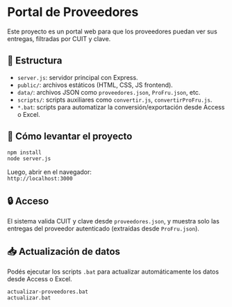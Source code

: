 # Portal de Proveedores

Este proyecto es un portal web para que los proveedores puedan ver sus entregas, filtradas por CUIT y clave.

## 📂 Estructura

- `server.js`: servidor principal con Express.
- `public/`: archivos estáticos (HTML, CSS, JS frontend).
- `data/`: archivos JSON como `proveedores.json`, `ProFru.json`, etc.
- `scripts/`: scripts auxiliares como `convertir.js`, `convertirProFru.js`.
- `*.bat`: scripts para automatizar la conversión/exportación desde Access o Excel.

## 🚀 Cómo levantar el proyecto

```bash
npm install
node server.js
```

Luego, abrir en el navegador:  
`http://localhost:3000`

## 🔒 Acceso

El sistema valida CUIT y clave desde `proveedores.json`, y muestra solo las entregas del proveedor autenticado (extraídas desde `ProFru.json`).

## 📥 Actualización de datos

Podés ejecutar los scripts `.bat` para actualizar automáticamente los datos desde Access o Excel.

```
actualizar-proveedores.bat
actualizar.bat
```